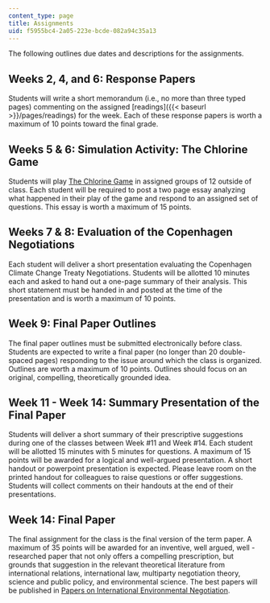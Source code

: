 ```yaml
---
content_type: page
title: Assignments
uid: f5955bc4-2a05-223e-bcde-082a94c35a13
---
```


The following outlines due dates and descriptions for the assignments.

Weeks 2, 4, and 6: Response Papers
----------------------------------

Students will write a short memorandum (i.e., no more than three typed pages) commenting on the assigned [readings]({{< baseurl >}}/pages/readings) for the week. Each of these response papers is worth a maximum of 10 points toward the final grade.

Weeks 5 & 6: Simulation Activity: The Chlorine Game
---------------------------------------------------

Students will play [The Chlorine Game](http://www.pon.harvard.edu/shop/global-management-of-organochlorines/) in assigned groups of 12 outside of class. Each student will be required to post a two page essay analyzing what happened in their play of the game and respond to an assigned set of questions. This essay is worth a maximum of 15 points.

Weeks 7 & 8: Evaluation of the Copenhagen Negotiations
------------------------------------------------------

Each student will deliver a short presentation evaluating the Copenhagen Climate Change Treaty Negotiations. Students will be allotted 10 minutes each and asked to hand out a one-page summary of their analysis. This short statement must be handed in and posted at the time of the presentation and is worth a maximum of 10 points.

Week 9: Final Paper Outlines
----------------------------

The final paper outlines must be submitted electronically before class. Students are expected to write a final paper (no longer than 20 double-spaced pages) responding to the issue around which the class is organized. Outlines are worth a maximum of 10 points. Outlines should focus on an original, compelling, theoretically grounded idea.

Week 11 - Week 14: Summary Presentation of the Final Paper
----------------------------------------------------------

Students will deliver a short summary of their prescriptive suggestions during one of the classes between Week #11 and Week #14. Each student will be allotted 15 minutes with 5 minutes for questions. A maximum of 15 points will be awarded for a logical and well-argued presentation. A short handout or powerpoint presentation is expected. Please leave room on the printed handout for colleagues to raise questions or offer suggestions. Students will collect comments on their handouts at the end of their presentations.

Week 14: Final Paper
--------------------

The final assignment for the class is the final version of the term paper. A maximum of 35 points will be awarded for an inventive, well argued, well - researched paper that not only offers a compelling prescription, but grounds that suggestion in the relevant theoretical literature from international relations, international law, multiparty negotiation theory, science and public policy, and environmental science. The best papers will be published in [Papers on International Environmental Negotiation](https://www.pon.harvard.edu/shop/papers-on-international-environmental-negotiation-volume-17-on-the-road-to-copenhagen-2009-copy/).